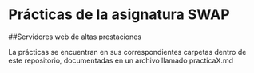 # Prácticas de la asignatura SWAP
##Servidores web de altas prestaciones

La prácticas se encuentran en sus correspondientes carpetas dentro de este repositorio, documentadas en un archivo llamado practicaX.md